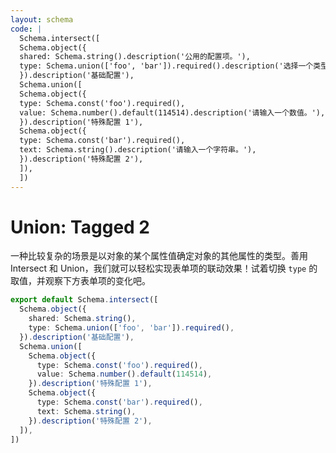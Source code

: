 ```yaml
---
layout: schema
code: |
  Schema.intersect([
  Schema.object({
  shared: Schema.string().description('公用的配置项。'),
  type: Schema.union(['foo', 'bar']).required().description('选择一个类型。'),
  }).description('基础配置'),
  Schema.union([
  Schema.object({
  type: Schema.const('foo').required(),
  value: Schema.number().default(114514).description('请输入一个数值。'),
  }).description('特殊配置 1'),
  Schema.object({
  type: Schema.const('bar').required(),
  text: Schema.string().description('请输入一个字符串。'),
  }).description('特殊配置 2'),
  ]),
  ])
---
```


# Union: Tagged 2

一种比较复杂的场景是以对象的某个属性值确定对象的其他属性的类型。善用 Intersect 和 Union，我们就可以轻松实现表单项的联动效果！试着切换 `type` 的取值，并观察下方表单项的变化吧。

```ts
export default Schema.intersect([
  Schema.object({
    shared: Schema.string(),
    type: Schema.union(['foo', 'bar']).required(),
  }).description('基础配置'),
  Schema.union([
    Schema.object({
      type: Schema.const('foo').required(),
      value: Schema.number().default(114514),
    }).description('特殊配置 1'),
    Schema.object({
      type: Schema.const('bar').required(),
      text: Schema.string(),
    }).description('特殊配置 2'),
  ]),
])
```
